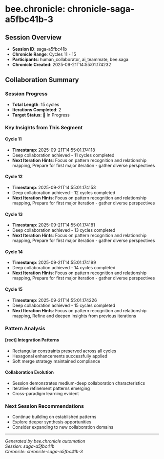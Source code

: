 # bee.chronicle: chronicle-saga-a5fbc41b-3

## Session Overview
- **Session ID**: saga-a5fbc41b
- **Chronicle Range**: Cycles 11 - 15
- **Participants**: human_collaborator, ai_teammate, bee.saga
- **Chronicle Created**: 2025-09-21T14:55:01.174232

## Collaboration Summary

### Session Progress
- **Total Length**: 15 cycles
- **Iterations Completed**: 2
- **Target Status**: 🔄 In Progress

### Key Insights from This Segment

#### Cycle 11
- **Timestamp**: 2025-09-21T14:55:01.174118
- Deep collaboration achieved - 11 cycles completed
- **Next Iteration Hints**: Focus on pattern recognition and relationship mapping, Prepare for first major iteration - gather diverse perspectives

#### Cycle 12
- **Timestamp**: 2025-09-21T14:55:01.174153
- Deep collaboration achieved - 12 cycles completed
- **Next Iteration Hints**: Focus on pattern recognition and relationship mapping, Prepare for first major iteration - gather diverse perspectives

#### Cycle 13
- **Timestamp**: 2025-09-21T14:55:01.174181
- Deep collaboration achieved - 13 cycles completed
- **Next Iteration Hints**: Focus on pattern recognition and relationship mapping, Prepare for first major iteration - gather diverse perspectives

#### Cycle 14
- **Timestamp**: 2025-09-21T14:55:01.174199
- Deep collaboration achieved - 14 cycles completed
- **Next Iteration Hints**: Focus on pattern recognition and relationship mapping, Prepare for first major iteration - gather diverse perspectives

#### Cycle 15
- **Timestamp**: 2025-09-21T14:55:01.174226
- Deep collaboration achieved - 15 cycles completed
- **Next Iteration Hints**: Focus on pattern recognition and relationship mapping, Refine and deepen insights from previous iterations


### Pattern Analysis

#### [rect<hexa>] Integration Patterns
- Rectangular constraints preserved across all cycles
- Hexagonal enhancements successfully applied
- Soft merge strategy maintained compliance

#### Collaboration Evolution
- Session demonstrates medium-deep collaboration characteristics
- Iterative refinement patterns emerging
- Cross-paradigm learning evident

### Next Session Recommendations
- Continue building on established patterns
- Explore deeper synthesis opportunities
- Consider expanding to new collaboration domains

---
*Generated by bee.chronicle automation*  
*Session: saga-a5fbc41b*  
*Chronicle: chronicle-saga-a5fbc41b-3*

